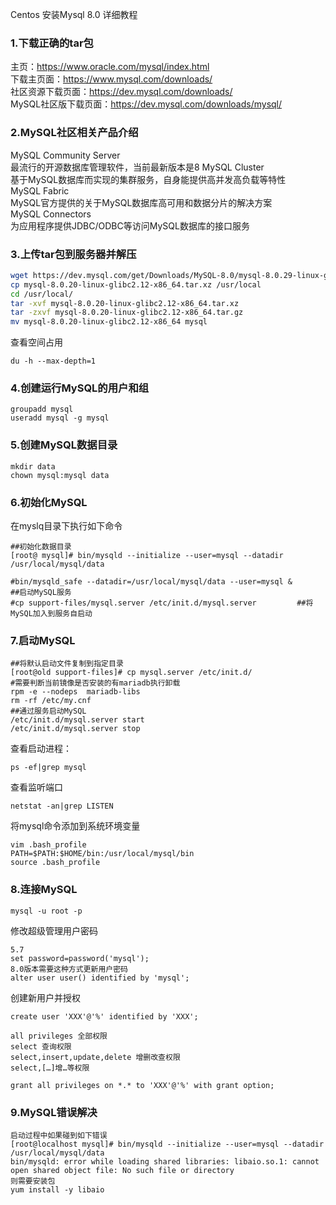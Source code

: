 Centos 安装Mysql 8.0 详细教程

### 1.下载正确的tar包
主页：https://www.oracle.com/mysql/index.html  
下载主页面：https://www.mysql.com/downloads/  
社区资源下载页面：https://dev.mysql.com/downloads/  
MySQL社区版下载页面：https://dev.mysql.com/downloads/mysql/  


### 2.MySQL社区相关产品介绍  
MySQL Community Server  
  最流行的开源数据库管理软件，当前最新版本是8
MySQL Cluster  
  基于MySQL数据库而实现的集群服务，自身能提供高并发高负载等特性  
MySQL Fabric  
  MySQL官方提供的关于MySQL数据库高可用和数据分片的解决方案  
MySQL Connectors  
  为应用程序提供JDBC/ODBC等访问MySQL数据库的接口服务  
  
### 3.上传tar包到服务器并解压

```Bash
wget https://dev.mysql.com/get/Downloads/MySQL-8.0/mysql-8.0.29-linux-glibc2.12-x86_64.tar.xz
cp mysql-8.0.20-linux-glibc2.12-x86_64.tar.xz /usr/local
cd /usr/local/
tar -xvf mysql-8.0.20-linux-glibc2.12-x86_64.tar.xz
tar -zxvf mysql-8.0.20-linux-glibc2.12-x86_64.tar.gz
mv mysql-8.0.20-linux-glibc2.12-x86_64 mysql
```
查看空间占用
```
du -h --max-depth=1
```
### 4.创建运行MySQL的用户和组

```
groupadd mysql
useradd mysql -g mysql
```

### 5.创建MySQL数据目录
```
mkdir data
chown mysql:mysql data
```

### 6.初始化MySQL
在myslq目录下执行如下命令
```
##初始化数据目录
[root@ mysql]# bin/mysqld --initialize --user=mysql --datadir /usr/local/mysql/data

#bin/mysqld_safe --datadir=/usr/local/mysql/data --user=mysql & 		##启动MySQL服务
#cp support-files/mysql.server /etc/init.d/mysql.server 		##将MySQL加入到服务自启动
```

### 7.启动MySQL
```
##将默认启动文件复制到指定目录
[root@old support-files]# cp mysql.server /etc/init.d/
#需要判断当前镜像是否安装的有mariadb执行卸载
rpm -e --nodeps  mariadb-libs
rm -rf /etc/my.cnf
##通过服务启动MySQL
/etc/init.d/mysql.server start
/etc/init.d/mysql.server stop
```
查看启动进程：
```
ps -ef|grep mysql
```
查看监听端口
```
netstat -an|grep LISTEN
```
将mysql命令添加到系统环境变量
```
vim .bash_profile
PATH=$PATH:$HOME/bin:/usr/local/mysql/bin
source .bash_profile
```

### 8.连接MySQL

```
mysql -u root -p
```
修改超级管理用户密码
```
5.7
set password=password('mysql');
8.0版本需要这种方式更新用户密码
alter user user() identified by 'mysql';
```
创建新用户并授权

```
create user 'XXX'@'%' identified by 'XXX';

all privileges 全部权限
select 查询权限
select,insert,update,delete 增删改查权限
select,[…]增…等权限

grant all privileges on *.* to 'XXX'@'%' with grant option;
```
### 9.MySQL错误解决

```
启动过程中如果碰到如下错误
[root@localhost mysql]# bin/mysqld --initialize --user=mysql --datadir /usr/local/mysql/data
bin/mysqld: error while loading shared libraries: libaio.so.1: cannot open shared object file: No such file or directory
则需要安装包
yum install -y libaio
```
